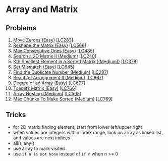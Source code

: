 # Array and Matrix

## Problems

1. [Move Zeroes (Easy)](Move-Zeroes-(Easy).py)
[[LC283](https://leetcode.com/problems/move-zeroes/description/)]
1. [Reshape the Matrix (Easy)](Reshape-the-Matrix-(Easy).py)
[[LC566](https://leetcode.com/problems/reshape-the-matrix/description/)]
1. [Max Consecutive Ones (Easy)](Max-Consecutive-Ones-(Easy).py)
[[LC485](https://leetcode.com/problems/max-consecutive-ones/description/)]
1. [Search a 2D Matrix II (Medium)](Search-a-2D-Matrix-II-(Medium).py)
[[LC240](https://leetcode.com/problems/search-a-2d-matrix-ii/description/)]
1. [Kth Smallest Element in a Sorted Matrix ((Medium))](Kth-Smallest-Element-in-a-Sorted-Matrix-((Medium)).py)
[[LC378](https://leetcode.com/problems/kth-smallest-element-in-a-sorted-matrix/)]
1. [Set Mismatch (Easy)](Set-Mismatch-(Easy).py)
[[LC645](https://leetcode.com/problems/set-mismatch/description/)]
1. [Find the Duplicate Number (Medium)](Find-the-Duplicate-Number-(Medium).py)
[[LC287](https://leetcode.com/problems/find-the-duplicate-number/description/)]
1. [Beautiful Arrangement II (Medium)](Beautiful-Arrangement-II-(Medium).py)
[[LC667](https://leetcode.com/problems/beautiful-arrangement-ii/description/)]
1. [Degree of an Array (Easy)](Degree-of-an-Array-(Easy).py)
[[LC697](https://leetcode.com/problems/degree-of-an-array/description/)]
1. [Toeplitz Matrix (Easy)](Toeplitz-Matrix-(Easy).py)
[[LC766](https://leetcode.com/problems/toeplitz-matrix/description/)]
1. [Array Nesting (Medium)](Array-Nesting-(Medium).py)
[[LC565](https://leetcode.com/problems/array-nesting/description/)]
1. [Max Chunks To Make Sorted (Medium)](Max-Chunks-To-Make-Sorted-(Medium).py)
[[LC769](https://leetcode.com/problems/max-chunks-to-make-sorted/description/)]

## Tricks

- for 2D matrix finding element, start from lower left/upper right
- when values are integers within index range, look on array as linked list, and values are next indices
- all(), any()
- use array to mark visited
- use `if n is not None` instead of `if n` when n >= 0

